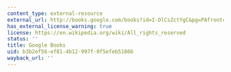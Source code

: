 ```yaml
---
content_type: external-resource
external_url: http://books.google.com/books?id=I-DlCsZctYgC&pg=PAfrontcover
has_external_license_warning: true
license: https://en.wikipedia.org/wiki/All_rights_reserved
status: ''
title: Google Books
uid: b3b2ef56-ef81-4b12-997f-0f5efeb51866
wayback_url: ''
---
```

